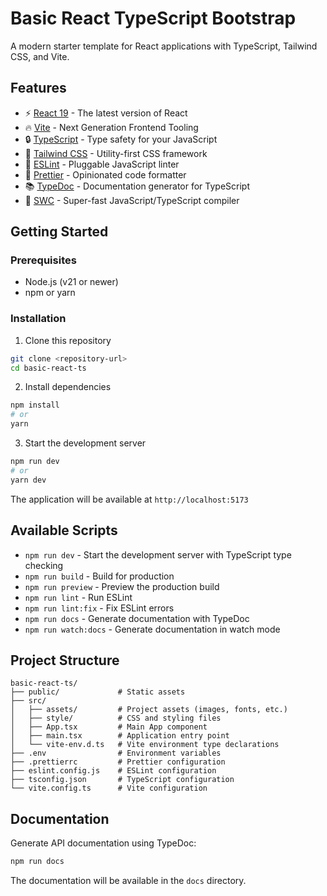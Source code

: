 # Basic React TypeScript Bootstrap

A modern starter template for React applications with TypeScript, Tailwind CSS, and Vite.

## Features

- ⚡️ [React 19](https://react.dev/) - The latest version of React
- 🔥 [Vite](https://vitejs.dev/) - Next Generation Frontend Tooling
- 🔒 [TypeScript](https://www.typescriptlang.org/) - Type safety for your JavaScript
- 💨 [Tailwind CSS](https://tailwindcss.com/) - Utility-first CSS framework
- 📝 [ESLint](https://eslint.org/) - Pluggable JavaScript linter
- 💖 [Prettier](https://prettier.io/) - Opinionated code formatter
- 📚 [TypeDoc](https://typedoc.org/) - Documentation generator for TypeScript
- 🔄 [SWC](https://swc.rs/) - Super-fast JavaScript/TypeScript compiler

## Getting Started

### Prerequisites

- Node.js (v21 or newer)
- npm or yarn

### Installation

1. Clone this repository

```bash
git clone <repository-url>
cd basic-react-ts
```

2. Install dependencies

```bash
npm install
# or
yarn
```

3. Start the development server

```bash
npm run dev
# or
yarn dev
```

The application will be available at `http://localhost:5173`

## Available Scripts

- `npm run dev` - Start the development server with TypeScript type checking
- `npm run build` - Build for production
- `npm run preview` - Preview the production build
- `npm run lint` - Run ESLint
- `npm run lint:fix` - Fix ESLint errors
- `npm run docs` - Generate documentation with TypeDoc
- `npm run watch:docs` - Generate documentation in watch mode

## Project Structure

```
basic-react-ts/
├── public/             # Static assets
├── src/
│   ├── assets/         # Project assets (images, fonts, etc.)
│   ├── style/          # CSS and styling files
│   ├── App.tsx         # Main App component
│   ├── main.tsx        # Application entry point
│   └── vite-env.d.ts   # Vite environment type declarations
├── .env                # Environment variables
├── .prettierrc         # Prettier configuration
├── eslint.config.js    # ESLint configuration
├── tsconfig.json       # TypeScript configuration
└── vite.config.ts      # Vite configuration
```

## Documentation

Generate API documentation using TypeDoc:

```bash
npm run docs
```

The documentation will be available in the `docs` directory.
